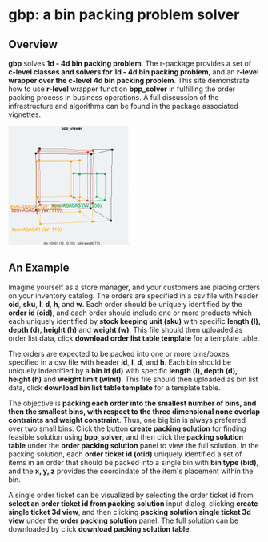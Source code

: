 <!-- README.md is generated from README.Rmd. Please edit that file -->
**gbp: a bin packing problem solver**
=====================================

Overview
--------

**gbp** solves **1d - 4d bin packing problem**. The r-package provides a set of **c-level classes and solvers for 1d - 4d bin packing problem**, and an **r-level wrapper over the c-level 4d bin packing problem**. This site demonstrate how to use **r-level** wrapper function **bpp\_solver** in fulfilling the order packing process in business operations. A full discussion of the infrastructure and algorithms can be found in the package associated vignettes.

<img src="fig/bpp_solver_sn_o2t1mv.gif" alt="a packing solution from bpp_solver" id="bpp_solver_sn_o2t1mv" class="class" width="240" height="240" />.

An Example
----------

Imagine yourself as a store manager, and your customers are placing orders on your inventory catalog. The orders are specified in a csv file with header **oid**, **sku**, **l**, **d**, **h**, and **w**. Each order should be uniquely identified by the **order id (oid)**, and each order should include one or more products which each uniquely identified by **stock keeping unit (sku)** with specific **length (l), depth (d), height (h)** and **weight (w)**. This file should then uploaded as order list data, click **download order list table template** for a template table.

The orders are expected to be packed into one or more bins/boxes, specified in a csv file with header **id**, **l**, **d**, and **h**. Each bin should be uniquely indentified by a **bin id (id)** with specific **length (l), depth (d), height (h)** and **weight limit (wlmt)**. This file should then uploaded as bin list data, click **download bin list table template** for a template table.

The objective is **packing each order into the smallest number of bins, and then the smallest bins, with respect to the three dimensional none overlap contraints and weight constraint**. Thus, one big bin is always preferred over two small bins. Click the button **create packing solution** for finding feasible solution using **bpp\_solver**, and then click the **packing solution table** under the **order packing solution** panel to view the full solution. In the packing solution, each **order ticket id (otid)** uniquely identified a set of items in an order that should be packed into a single bin with **bin type (bid)**, and the **x, y, z** provides the coordindate of the item's placement within the bin.

A single order ticket can be visualized by selecting the order ticket id from **select an order ticket id from packing solution** input dialog, clicking **create single ticket 3d view**, and then clicking **packing solution single ticket 3d view** under the **order packing solution** panel. The full solution can be downloaded by click **download packing solution table**.
